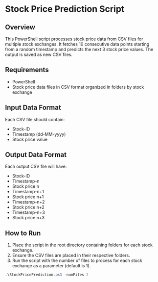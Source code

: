# Stock Price Prediction Script

## Overview

This PowerShell script processes stock price data from CSV files for multiple stock exchanges. It fetches 10 consecutive data points starting from a random timestamp and predicts the next 3 stock price values. The output is saved as new CSV files.

## Requirements

- PowerShell
- Stock price data files in CSV format organized in folders by stock exchange

## Input Data Format

Each CSV file should contain:
- Stock-ID
- Timestamp (dd-MM-yyyy)
- Stock price value

## Output Data Format

Each output CSV file will have:
- Stock-ID
- Timestamp-n
- Stock price n
- Timestamp-n+1
- Stock price n+1
- Timestamp-n+2
- Stock price n+2
- Timestamp-n+3
- Stock price n+3

## How to Run

1. Place the script in the root directory containing folders for each stock exchange.
2. Ensure the CSV files are placed in their respective folders.
3. Run the script with the number of files to process for each stock exchange as a parameter (default is 1).

```powershell
.\StockPricePrediction.ps1 -numFiles 2
